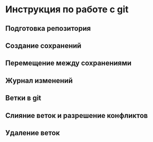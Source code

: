 # Инструкция по работе с git


## Подготовка репозитория


## Создание сохранений


## Перемещение между сохранениями


## Журнал изменений


## Ветки в git


## Слияние веток и разрешение конфликтов


## Удаление веток
